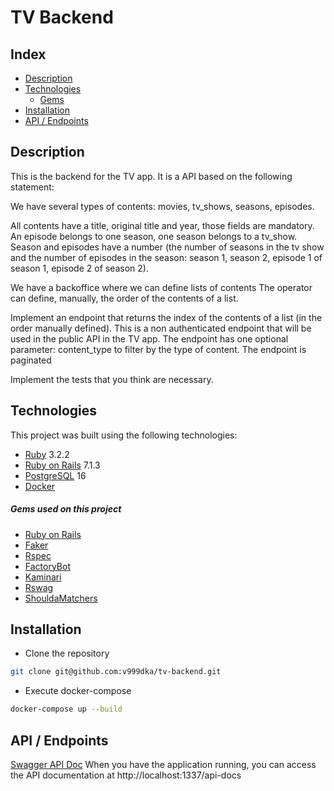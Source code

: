 # TV Backend

## Index
- [Description](#description)
- [Technologies](#technologies)
  - [Gems](#gems-used-on-this-project)
- [Installation](#installation)
- [API / Endpoints](#api--endpoints)

## Description
This is the backend for the TV app. It is a API based on the following statement:

We have several types of contents: movies, tv_shows, seasons, episodes.

All contents have a title, original title and year, those fields are mandatory.
An episode belongs to one season, one season belongs to a tv_show.
Season and episodes have a number (the number of seasons in the tv show and the number of episodes in the season: season 1, season 2, episode 1 of season 1, episode 2 of season 2).

We have a backoffice where we can define lists of contents
The operator can define, manually, the order of the contents of a list.

Implement an endpoint that returns the index of the contents of a list (in the order manually defined).
This is a non authenticated endpoint that will be used in the public API in the TV app.
The endpoint has one optional parameter: content_type to filter by the type of content.
The endpoint is paginated

Implement the tests that you think are necessary.

## Technologies

This project was built using the following technologies:
- [Ruby](https://github.com/ruby/ruby) 3.2.2
- [Ruby on Rails](https://github.com/rails/rails) 7.1.3
- [PostgreSQL](https://www.postgresql.org/) 16
- [Docker](https://www.docker.com/)

##### Gems used on this project
- [Ruby on Rails](https://github.com/rails/rails)
- [Faker](https://github.com/faker-ruby/faker)
- [Rspec](https://github.com/rspec/rspec-rails)
- [FactoryBot](https://github.com/thoughtbot/factory_bot_rails)
- [Kaminari](https://github.com/kaminari/kaminari)
- [Rswag](https://github.com/rswag/rswag)
- [ShouldaMatchers](https://github.com/thoughtbot/shoulda-matchers)

## Installation
- Clone the repository
```bash
git clone git@github.com:v999dka/tv-backend.git
```
- Execute docker-compose
```bash
docker-compose up --build
```

## API / Endpoints
[Swagger API Doc](./swagger/v1/swagger.yaml)
When you have the application running, you can access the API documentation at http://localhost:1337/api-docs

